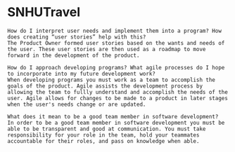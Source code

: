 # SNHUTravel

    How do I interpret user needs and implement them into a program? How does creating “user stories” help with this?
    The Product Owner formed user stories based on the wants and needs of the user. These user stories are then used as a roadmap to move forward in the development of the product.
    
    How do I approach developing programs? What agile processes do I hope to incorporate into my future development work?
    When developing programs you must work as a team to accomplish the goals of the product. Agile assists the development process by allowing the team to fullly understand and accomplish the needs of the user. Agile allows for changes to be made to a product in later stages when the user's needs change or are updated.  
    
    What does it mean to be a good team member in software development?
    In order to be a good team member in software development you must be able to be transparent and good at communication. You must take responsibility for your role in the team, hold your teammates accountable for their roles, and pass on knowledge when able.
